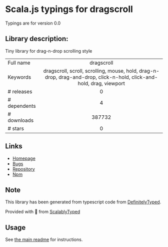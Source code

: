 
# Scala.js typings for dragscroll

Typings are for version 0.0

## Library description:
Tiny library for drag-n-drop scrolling style

|                    |                 |
| ------------------ | :-------------: |
| Full name          | dragscroll |
| Keywords           | dragscroll, scroll, scrolling, mouse, hold, drag-n-drop, drag-and-drop, click-n-hold, click-and-hold, drag, viewport |
| # releases         | 0 |
| # dependents       | 4 |
| # downloads        | 387732 |
| # stars            | 0 |

## Links
- [Homepage](https://github.com/asvd/dragscroll#readme)
- [Bugs](https://github.com/asvd/dragscroll/issues)
- [Repository](https://github.com/asvd/dragscroll)
- [Npm](https://www.npmjs.com/package/dragscroll)
    


## Note
This library has been generated from typescript code from [DefinitelyTyped](https://definitelytyped.org).

Provided with :purple_heart: from [ScalablyTyped](https://github.com/oyvindberg/ScalablyTyped)

## Usage
See [the main readme](../../readme.md) for instructions.


